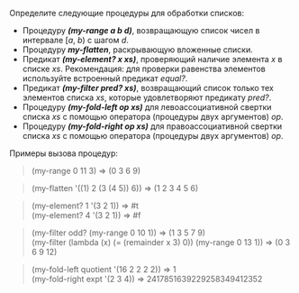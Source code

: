 
Определите следующие процедуры для обработки списков:

-   Процедуру  _**(my-range a b d)**_, возвращающую список чисел в интервале [_a_,  _b_) с шагом  _d_.
-   Процедуру  _**my-flatten**_, раскрывающую вложенные списки.
-   Предикат  _**(my-element? x xs)**_, проверяющий наличие элемента  _x_  в списке  _xs_. Рекомендация: для проверки равенства элементов используйте встроенный предикат  _equal?_.
-   Предикат  _**(my-filter pred? xs)**_, возвращающий список только тех элементов списка  _xs_, которые удовлетворяют предикату  _pred?_.
-   Процедуру  _**(my-fold-left op xs)**_  для левоассоциативной свертки списка  _xs_  с помощью оператора (процедуры двух аргументов)  _op_.
-   Процедуру  _**(my-fold-right op xs)**_  для правоассоциативной свертки списка  _xs_  с помощью оператора (процедуры двух аргументов)  _op_.

Примеры вызова процедур:

>(my-range  0 11 3) ⇒ (0 3 6 9)  

>(my-flatten '((1) 2 (3 (4 5)) 6)) ⇒ (1 2 3 4 5 6)  

>(my-element? 1 '(3 2 1)) ⇒ #t   
>(my-element? 4 '(3 2 1)) ⇒ #f  

>(my-filter odd? (my-range 0 10 1)) 
  ⇒ (1 3 5 7 9)  
>(my-filter (lambda (x) (= (remainder x 3) 0)) (my-range 0 13 1)) 
  ⇒ (0 3 6 9 12)  

>(my-fold-left  quotient '(16 2 2 2 2)) ⇒ 1  
>(my-fold-right expt     '(2 3 4))      ⇒ 2417851639229258349412352  
